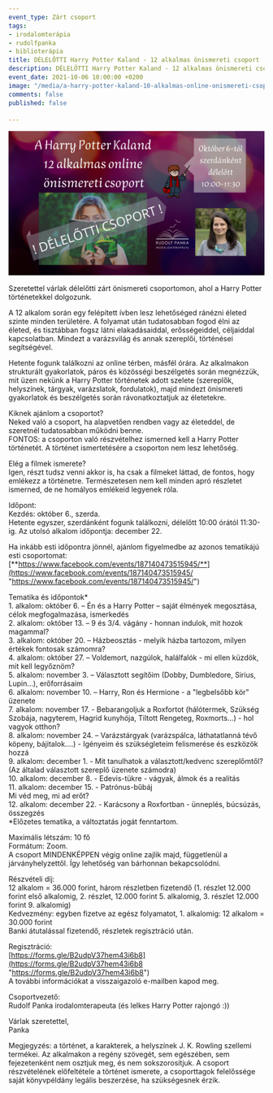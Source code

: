 ```yaml
---
event_type: Zárt csoport
tags:
- irodalomterápia
- rudolfpanka
- biblioterápia
title: DÉLELŐTTI Harry Potter Kaland - 12 alkalmas önismereti csoport
description: DÉLELŐTTI Harry Potter Kaland - 12 alkalmas önismereti csoport
event_date: 2021-10-06 10:00:00 +0200
image: "/media/a-harry-potter-kaland-10-alkalmas-online-onismereti-csoport-1.png"
comments: false
published: false

---
```

![](/media/a-harry-potter-kaland-10-alkalmas-online-onismereti-csoport-1.png)

Szeretettel várlak délelőtti zárt önismereti csoportomon, ahol a Harry Potter történetekkel dolgozunk.

A 12 alkalom során egy felépített ívben lesz lehetőséged ránézni életed szinte minden területére. A folyamat után tudatosabban fogod élni az életed, és tisztábban fogsz látni elakadásaiddal, erősségeiddel, céljaiddal kapcsolatban. Mindezt a varázsvilág és annak szereplői, történései segítségével.

Hetente fogunk találkozni az online térben, másfél órára. Az alkalmakon strukturált gyakorlatok, páros és közösségi beszélgetés során megnézzük, mit üzen nekünk a Harry Potter történetek adott szelete (szereplők, helyszínek, tárgyak, varázslatok, fordulatok), majd mindezt önismereti gyakorlatok és beszélgetés során rávonatkoztatjuk az életetekre.

Kiknek ajánlom a csoportot?  
Neked való a csoport, ha alapvetően rendben vagy az életeddel, de szeretnél tudatosabban működni benne.  
FONTOS: a csoporton való részvételhez ismerned kell a Harry Potter történetét. A történet ismertetésére a csoporton nem lesz lehetőség.

Elég a filmek ismerete?  
Igen, részt tudsz venni akkor is, ha csak a filmeket láttad, de fontos, hogy emlékezz a történetre. Természetesen nem kell minden apró részletet ismerned, de ne homályos emlékeid legyenek róla.

Időpont:  
Kezdés: október 6., szerda.  
Hetente egyszer, szerdánként fogunk találkozni, délelőtt 10:00 órától 11:30-ig. Az utolsó alkalom időpontja: december 22.

Ha inkább esti időpontra jönnél, ajánlom figyelmedbe az azonos tematikájú esti csoportomat: [**https://www.facebook.com/events/187140473515945/**](https://www.facebook.com/events/187140473515945/ "https://www.facebook.com/events/187140473515945/")

Tematika és időpontok*  
1\. alkalom: október 6. – Én és a Harry Potter – saját élmények megosztása, célok megfogalmazása, ismerkedés  
2\. alkalom: október 13. – 9 és 3/4. vágány - honnan indulok, mit hozok magammal?  
3\. alkalom: október 20. – Házbeosztás - melyik házba tartozom, milyen értékek fontosak számomra?  
4\. alkalom: október 27. – Voldemort, nazgúlok, halálfalók - mi ellen küzdök, mit kell legyőznöm?  
5\. alkalom: november 3. – Választott segítőim (Dobby, Dumbledore, Sirius, Lupin...), erőforrásaim  
6\. alkalom: november 10. – Harry, Ron és Hermione - a "legbelsőbb kör" üzenete  
7\. alkalom: november 17. - Bebarangoljuk a Roxfortot (hálótermek, Szükség Szobája, nagyterem, Hagrid kunyhója, Tiltott Rengeteg, Roxmorts...) - hol vagyok otthon?  
8\. alkalom: november 24. – Varázstárgyak (varázspálca, láthatatlanná tévő köpeny, bájitalok....) - Igényeim és szükségleteim felismerése és eszközök hozzá  
9\. alkalom: december 1. - Mit tanulhatok a választott/kedvenc szereplőmtől? (Az általad választott szereplő üzenete számodra)  
10\. alkalom: december 8. - Edevis-tükre - vágyak, álmok és a realitás  
11\. alkalom: december 15. - Patrónus-bűbáj  
Mi véd meg, mi ad erőt?  
12\. alkalom: december 22. - Karácsony a Roxfortban - ünneplés, búcsúzás, összegzés  
\*Előzetes tematika, a változtatás jogát fenntartom.

Maximális létszám: 10 fő  
Formátum: Zoom.  
A csoport MINDENKÉPPEN végig online zajlik majd, függetlenül a járványhelyzettől. Így lehetőség van bárhonnan bekapcsolódni.

Részvételi díj:  
12 alkalom = 36.000 forint, három részletben fizetendő (1. részlet 12.000 forint első alkalomig, 2. részlet, 12.000 forint 5. alkalomig, 3. részlet 12.000 forint 9. alkalomig)  
Kedvezmény: egyben fizetve az egész folyamatot, 1. alkalomig: 12 alkalom = 30.000 forint  
Banki átutalással fizetendő, részletek regisztráció után.

Regisztráció:  
[https://forms.gle/B2udpV37hem43i6b8](https://forms.gle/B2udpV37hem43i6b8 "https://forms.gle/B2udpV37hem43i6b8")  
A további információkat a visszaigazoló e-mailben kapod meg.

Csoportvezető:  
Rudolf Panka irodalomterapeuta (és lelkes Harry Potter rajongó :))

Várlak szeretettel,  
Panka

Megjegyzés: a történet, a karakterek, a helyszínek J. K. Rowling szellemi termékei. Az alkalmakon a regény szövegét, sem egészében, sem fejezetenként nem osztjuk meg, és nem sokszorosítjuk. A csoport részvételének előfeltétele a történet ismerete, a csoporttagok felelőssége saját könyvpéldány legális beszerzése, ha szükségesnek érzik.